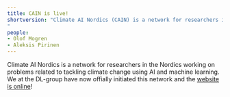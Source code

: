 ```yaml
---
title: CAIN is live!
shortversion: "Climate AI Nordics (CAIN) is a network for researchers in the Nordics working on problems related to tackling climate change using AI and machine learning. We at the DL-group have now offially initiated this network and the [website is online](https://climateainordics.com/)!
"
people:
- Olof Mogren
- Aleksis Pirinen
---
```


Climate AI Nordics is a network for researchers in the Nordics working on problems related to tackling climate change using AI and machine learning. We at the DL-group have now offially initiated this network and the [website is online](https://climateainordics.com/)!
